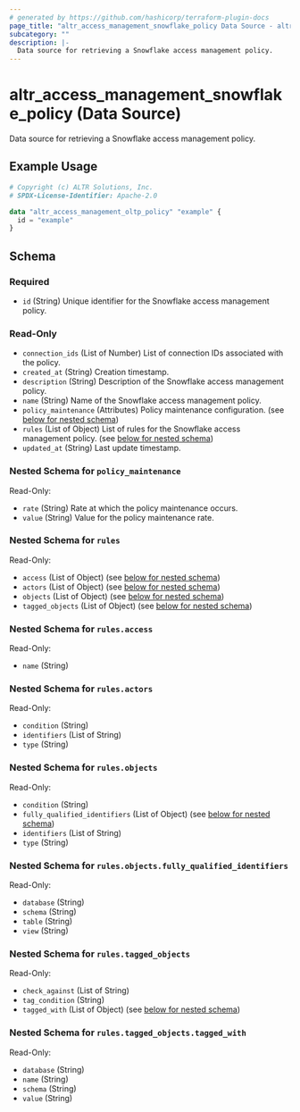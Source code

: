 ```yaml
---
# generated by https://github.com/hashicorp/terraform-plugin-docs
page_title: "altr_access_management_snowflake_policy Data Source - altr"
subcategory: ""
description: |-
  Data source for retrieving a Snowflake access management policy.
---
```


# altr_access_management_snowflake_policy (Data Source)

Data source for retrieving a Snowflake access management policy.

## Example Usage

```terraform
# Copyright (c) ALTR Solutions, Inc.
# SPDX-License-Identifier: Apache-2.0

data "altr_access_management_oltp_policy" "example" {
  id = "example"
}
```

<!-- schema generated by tfplugindocs -->
## Schema

### Required

- `id` (String) Unique identifier for the Snowflake access management policy.

### Read-Only

- `connection_ids` (List of Number) List of connection IDs associated with the policy.
- `created_at` (String) Creation timestamp.
- `description` (String) Description of the Snowflake access management policy.
- `name` (String) Name of the Snowflake access management policy.
- `policy_maintenance` (Attributes) Policy maintenance configuration. (see [below for nested schema](#nestedatt--policy_maintenance))
- `rules` (List of Object) List of rules for the Snowflake access management policy. (see [below for nested schema](#nestedatt--rules))
- `updated_at` (String) Last update timestamp.

<a id="nestedatt--policy_maintenance"></a>
### Nested Schema for `policy_maintenance`

Read-Only:

- `rate` (String) Rate at which the policy maintenance occurs.
- `value` (String) Value for the policy maintenance rate.


<a id="nestedatt--rules"></a>
### Nested Schema for `rules`

Read-Only:

- `access` (List of Object) (see [below for nested schema](#nestedobjatt--rules--access))
- `actors` (List of Object) (see [below for nested schema](#nestedobjatt--rules--actors))
- `objects` (List of Object) (see [below for nested schema](#nestedobjatt--rules--objects))
- `tagged_objects` (List of Object) (see [below for nested schema](#nestedobjatt--rules--tagged_objects))

<a id="nestedobjatt--rules--access"></a>
### Nested Schema for `rules.access`

Read-Only:

- `name` (String)


<a id="nestedobjatt--rules--actors"></a>
### Nested Schema for `rules.actors`

Read-Only:

- `condition` (String)
- `identifiers` (List of String)
- `type` (String)


<a id="nestedobjatt--rules--objects"></a>
### Nested Schema for `rules.objects`

Read-Only:

- `condition` (String)
- `fully_qualified_identifiers` (List of Object) (see [below for nested schema](#nestedobjatt--rules--objects--fully_qualified_identifiers))
- `identifiers` (List of String)
- `type` (String)

<a id="nestedobjatt--rules--objects--fully_qualified_identifiers"></a>
### Nested Schema for `rules.objects.fully_qualified_identifiers`

Read-Only:

- `database` (String)
- `schema` (String)
- `table` (String)
- `view` (String)



<a id="nestedobjatt--rules--tagged_objects"></a>
### Nested Schema for `rules.tagged_objects`

Read-Only:

- `check_against` (List of String)
- `tag_condition` (String)
- `tagged_with` (List of Object) (see [below for nested schema](#nestedobjatt--rules--tagged_objects--tagged_with))

<a id="nestedobjatt--rules--tagged_objects--tagged_with"></a>
### Nested Schema for `rules.tagged_objects.tagged_with`

Read-Only:

- `database` (String)
- `name` (String)
- `schema` (String)
- `value` (String)
